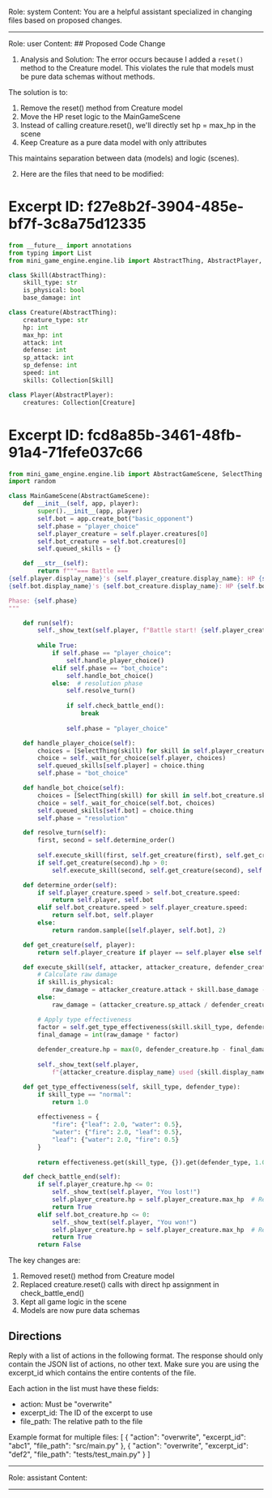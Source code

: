 Role: system
Content: You are a helpful assistant specialized in changing files based on proposed changes.
__________________
Role: user
Content: ## Proposed Code Change
1. Analysis and Solution:
The error occurs because I added a `reset()` method to the Creature model. This violates the rule that models must be pure data schemas without methods.

The solution is to:
1. Remove the reset() method from Creature model
2. Move the HP reset logic to the MainGameScene
3. Instead of calling creature.reset(), we'll directly set hp = max_hp in the scene
4. Keep Creature as a pure data model with only attributes

This maintains separation between data (models) and logic (scenes).

2. Here are the files that need to be modified:

# Excerpt ID: f27e8b2f-3904-485e-bf7f-3c8a75d12335
```python main_game/models.py
from __future__ import annotations
from typing import List
from mini_game_engine.engine.lib import AbstractThing, AbstractPlayer, Collection

class Skill(AbstractThing):
    skill_type: str
    is_physical: bool  
    base_damage: int

class Creature(AbstractThing):
    creature_type: str
    hp: int
    max_hp: int
    attack: int
    defense: int
    sp_attack: int 
    sp_defense: int
    speed: int
    skills: Collection[Skill]

class Player(AbstractPlayer):
    creatures: Collection[Creature]
```

# Excerpt ID: fcd8a85b-3461-48fb-91a4-71fefe037c66
```python main_game/scenes/main_game_scene.py
from mini_game_engine.engine.lib import AbstractGameScene, SelectThing
import random

class MainGameScene(AbstractGameScene):
    def __init__(self, app, player):
        super().__init__(app, player)
        self.bot = app.create_bot("basic_opponent")
        self.phase = "player_choice"
        self.player_creature = self.player.creatures[0]
        self.bot_creature = self.bot.creatures[0]
        self.queued_skills = {}

    def __str__(self):
        return f"""=== Battle ===
{self.player.display_name}'s {self.player_creature.display_name}: HP {self.player_creature.hp}/{self.player_creature.max_hp}
{self.bot.display_name}'s {self.bot_creature.display_name}: HP {self.bot_creature.hp}/{self.bot_creature.max_hp}

Phase: {self.phase}
"""

    def run(self):
        self._show_text(self.player, f"Battle start! {self.player_creature.display_name} vs {self.bot_creature.display_name}")
        
        while True:
            if self.phase == "player_choice":
                self.handle_player_choice()
            elif self.phase == "bot_choice":
                self.handle_bot_choice()
            else:  # resolution phase
                self.resolve_turn()
                
                if self.check_battle_end():
                    break
                    
                self.phase = "player_choice"

    def handle_player_choice(self):
        choices = [SelectThing(skill) for skill in self.player_creature.skills]
        choice = self._wait_for_choice(self.player, choices)
        self.queued_skills[self.player] = choice.thing
        self.phase = "bot_choice"

    def handle_bot_choice(self):
        choices = [SelectThing(skill) for skill in self.bot_creature.skills]
        choice = self._wait_for_choice(self.bot, choices)
        self.queued_skills[self.bot] = choice.thing
        self.phase = "resolution"

    def resolve_turn(self):
        first, second = self.determine_order()
        
        self.execute_skill(first, self.get_creature(first), self.get_creature(second), self.queued_skills[first])
        if self.get_creature(second).hp > 0:
            self.execute_skill(second, self.get_creature(second), self.get_creature(first), self.queued_skills[second])

    def determine_order(self):
        if self.player_creature.speed > self.bot_creature.speed:
            return self.player, self.bot
        elif self.bot_creature.speed > self.player_creature.speed:
            return self.bot, self.player
        else:
            return random.sample([self.player, self.bot], 2)

    def get_creature(self, player):
        return self.player_creature if player == self.player else self.bot_creature

    def execute_skill(self, attacker, attacker_creature, defender_creature, skill):
        # Calculate raw damage
        if skill.is_physical:
            raw_damage = attacker_creature.attack + skill.base_damage - defender_creature.defense
        else:
            raw_damage = (attacker_creature.sp_attack / defender_creature.sp_defense) * skill.base_damage

        # Apply type effectiveness
        factor = self.get_type_effectiveness(skill.skill_type, defender_creature.creature_type)
        final_damage = int(raw_damage * factor)
        
        defender_creature.hp = max(0, defender_creature.hp - final_damage)
        
        self._show_text(self.player, 
            f"{attacker_creature.display_name} used {skill.display_name}! Dealt {final_damage} damage!")

    def get_type_effectiveness(self, skill_type, defender_type):
        if skill_type == "normal":
            return 1.0
            
        effectiveness = {
            "fire": {"leaf": 2.0, "water": 0.5},
            "water": {"fire": 2.0, "leaf": 0.5},
            "leaf": {"water": 2.0, "fire": 0.5}
        }
        
        return effectiveness.get(skill_type, {}).get(defender_type, 1.0)

    def check_battle_end(self):
        if self.player_creature.hp <= 0:
            self._show_text(self.player, "You lost!")
            self.player_creature.hp = self.player_creature.max_hp  # Reset HP in scene
            return True
        elif self.bot_creature.hp <= 0:
            self._show_text(self.player, "You won!")
            self.player_creature.hp = self.player_creature.max_hp  # Reset HP in scene
            return True
        return False
```

The key changes are:
1. Removed reset() method from Creature model
2. Replaced creature.reset() calls with direct hp assignment in check_battle_end()
3. Kept all game logic in the scene
4. Models are now pure data schemas

## Directions
Reply with a list of actions in the following format. The response should only contain the JSON list of actions, no other text.
Make sure you are using the excerpt_id which contains the entire contents of the file.

Each action in the list must have these fields:
- action: Must be "overwrite"
- excerpt_id: The ID of the excerpt to use
- file_path: The relative path to the file

Example format for multiple files:
[
    {
        "action": "overwrite",
        "excerpt_id": "abc1",
        "file_path": "src/main.py"
    },
    {
        "action": "overwrite",
        "excerpt_id": "def2",
        "file_path": "tests/test_main.py"
    }
]
__________________
Role: assistant
Content: 
__________________
